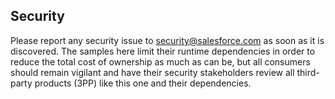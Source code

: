 ## Security

Please report any security issue to [security@salesforce.com](mailto:security@salesforce.com)
as soon as it is discovered. The samples here limit their runtime dependencies in
order to reduce the total cost of ownership as much as can be, but all consumers
should remain vigilant and have their security stakeholders review all third-party
products (3PP) like this one and their dependencies.